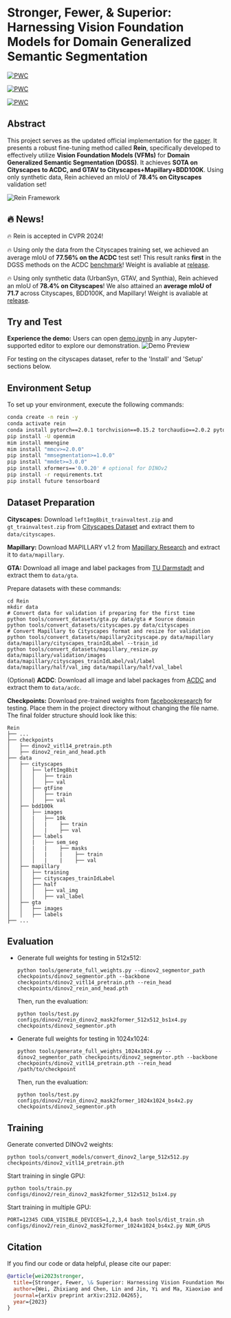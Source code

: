 # Stronger, Fewer, & Superior: Harnessing Vision Foundation Models for Domain Generalized Semantic Segmentation
[![PWC](https://img.shields.io/endpoint.svg?url=https://paperswithcode.com/badge/stronger-fewer-superior-harnessing-vision/domain-adaptation-on-cityscapes-to-acdc)](https://paperswithcode.com/sota/domain-adaptation-on-cityscapes-to-acdc?p=stronger-fewer-superior-harnessing-vision)

[![PWC](https://img.shields.io/endpoint.svg?url=https://paperswithcode.com/badge/stronger-fewer-superior-harnessing-vision/domain-generalization-on-gta-to-avg)](https://paperswithcode.com/sota/domain-generalization-on-gta-to-avg?p=stronger-fewer-superior-harnessing-vision)

[![PWC](https://img.shields.io/endpoint.svg?url=https://paperswithcode.com/badge/stronger-fewer-superior-harnessing-vision/domain-generalization-on-gta5-to-cityscapes)](https://paperswithcode.com/sota/domain-generalization-on-gta5-to-cityscapes?p=stronger-fewer-superior-harnessing-vision)
## Abstract
This project serves as the updated official implementation for the [paper](https://arxiv.org/pdf/2312.04265.pdf). It presents a robust fine-tuning method called **Rein**, specifically developed to effectively utilize **Vision Foundation Models (VFMs)** for **Domain Generalized Semantic Segmentation (DGSS)**. It achieves **SOTA on Cityscapes to ACDC, and GTAV to Cityscapes+Mapillary+BDD100K**.  Using only synthetic data, Rein achieved an mIoU of **78.4\% on Cityscapes** validation set!

![Rein Framework](framework.png)

## 🔥 News!

🔥 Rein is accepted in CVPR 2024!

🔥 Using only the data from the Cityscapes training set, we achieved an average mIoU of **77.56% on the ACDC** test set! This result ranks **first** in the DGSS methods on the ACDC [benchmark](https://acdc.vision.ee.ethz.ch/submissions/65b6848187f1a5171cf44c34)! Weight is avaliable at [release](https://github.com/w1oves/Rein/releases/tag/Cityscapes).

🔥 Using only synthetic data (UrbanSyn, GTAV, and Synthia), Rein achieved an mIoU of **78.4\% on Cityscapes**! We also attained an **average mIoU of 71.7** across Cityscapes, BDD100K, and Mapillary! Weight is avaliable at [release](https://github.com/w1oves/Rein/releases/tag/UrbanSyn%2BGTAV%2BSynthia).

## Try and Test
**Experience the demo:** Users can open [demo.ipynb](demo.ipynb) in any Jupyter-supported editor to explore our demonstration.
![Demo Preview](demo.png)

For testing on the cityscapes dataset, refer to the 'Install' and 'Setup' sections below.

## Environment Setup
To set up your environment, execute the following commands:
```bash
conda create -n rein -y
conda activate rein
conda install pytorch==2.0.1 torchvision==0.15.2 torchaudio==2.0.2 pytorch-cuda=11.7 -c pytorch -c nvidia -y
pip install -U openmim
mim install mmengine
mim install "mmcv>=2.0.0"
pip install "mmsegmentation>=1.0.0"
pip install "mmdet>=3.0.0"
pip install xformers=='0.0.20' # optional for DINOv2
pip install -r requirements.txt
pip install future tensorboard
```

## Dataset Preparation
**Cityscapes:** Download `leftImg8bit_trainvaltest.zip` and `gt_trainvaltest.zip` from [Cityscapes Dataset](https://www.cityscapes-dataset.com/downloads/) and extract them to `data/cityscapes`.

**Mapillary:** Download MAPILLARY v1.2 from [Mapillary Research](https://research.mapillary.com/) and extract it to `data/mapillary`.

**GTA:** Download all image and label packages from [TU Darmstadt](https://download.visinf.tu-darmstadt.de/data/from_games/) and extract them to `data/gta`.

Prepare datasets with these commands:
```shell
cd Rein
mkdir data
# Convert data for validation if preparing for the first time
python tools/convert_datasets/gta.py data/gta # Source domain
python tools/convert_datasets/cityscapes.py data/cityscapes
# Convert Mapillary to Cityscapes format and resize for validation
python tools/convert_datasets/mapillary2cityscape.py data/mapillary data/mapillary/cityscapes_trainIdLabel --train_id
python tools/convert_datasets/mapillary_resize.py data/mapillary/validation/images data/mapillary/cityscapes_trainIdLabel/val/label data/mapillary/half/val_img data/mapillary/half/val_label
```
(Optional) **ACDC**: Download all image and label packages from [ACDC](https://acdc.vision.ee.ethz.ch/) and extract them to `data/acdc`.

**Checkpoints:** Download pre-trained weights from [facebookresearch](https://dl.fbaipublicfiles.com/dinov2/dinov2_vitl14/dinov2_vitl14_pretrain.pth) for testing. Place them in the project directory without changing the file name. The final folder structure should look like this:

```
Rein
├── ...
├── checkpoints
│   ├── dinov2_vitl14_pretrain.pth
│   ├── dinov2_rein_and_head.pth
├── data
│   ├── cityscapes
│   │   ├── leftImg8bit
│   │   │   ├── train
│   │   │   ├── val
│   │   ├── gtFine
│   │   │   ├── train
│   │   │   ├── val
│   ├── bdd100k
│   │   ├── images
│   │   |   ├── 10k
│   │   │   |    ├── train
│   │   │   |    ├── val
│   │   ├── labels
│   │   |   ├── sem_seg
│   │   |   |    ├── masks
│   │   │   |    |    ├── train
│   │   │   |    |    ├── val
│   ├── mapillary
│   │   ├── training
│   │   ├── cityscapes_trainIdLabel
│   │   ├── half
│   │   │   ├── val_img
│   │   │   ├── val_label
│   ├── gta
│   │   ├── images
│   │   ├── labels
├── ...
```

## Evaluation
* Generate full weights for testing in 512x512:
  ```
  python tools/generate_full_weights.py --dinov2_segmentor_path checkpoints/dinov2_segmentor.pth --backbone checkpoints/dinov2_vitl14_pretrain.pth --rein_head checkpoints/dinov2_rein_and_head.pth
  ```
  Then, run the evaluation:
  ```
  python tools/test.py configs/dinov2/rein_dinov2_mask2former_512x512_bs1x4.py checkpoints/dinov2_segmentor.pth
  ```

* Generate full weights for testing in 1024x1024:
  ```
  python tools/generate_full_weights_1024x1024.py --dinov2_segmentor_path checkpoints/dinov2_segmentor.pth --backbone checkpoints/dinov2_vitl14_pretrain.pth --rein_head /path/to/checkpoint
  ```
  Then, run the evaluation:
  ```
  python tools/test.py configs/dinov2/rein_dinov2_mask2former_1024x1024_bs4x2.py checkpoints/dinov2_segmentor.pth
  ```

## Training
Generate converted DINOv2 weights:
```
python tools/convert_models/convert_dinov2_large_512x512.py checkpoints/dinov2_vitl14_pretrain.pth
```
Start training in single GPU:
```
python tools/train.py configs/dinov2/rein_dinov2_mask2former_512x512_bs1x4.py
```
Start training in multiple GPU:
```
PORT=12345 CUDA_VISIBLE_DEVICES=1,2,3,4 bash tools/dist_train.sh configs/dinov2/rein_dinov2_mask2former_1024x1024_bs4x2.py NUM_GPUS
```

## Citation
If you find our code or data helpful, please cite our paper:
```bibtex
@article{wei2023stronger,
  title={Stronger, Fewer, \& Superior: Harnessing Vision Foundation Models for Domain Generalized Semantic Segmentation},
  author={Wei, Zhixiang and Chen, Lin and Jin, Yi and Ma, Xiaoxiao and Liu, Tianle and Ling, Pengyang and Wang, Ben and Chen, Huaian and Zheng, Jinjin},
  journal={arXiv preprint arXiv:2312.04265},
  year={2023}
}
```
